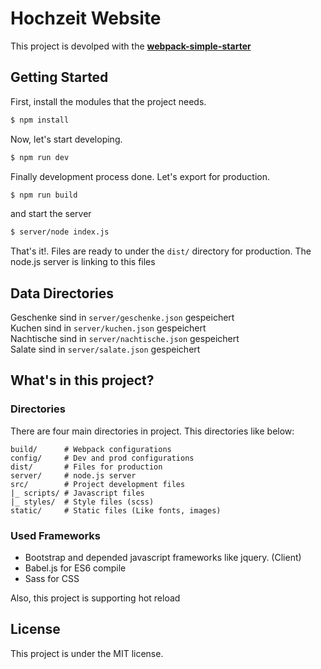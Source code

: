 # Hochzeit Website
This project is devolped with the [**webpack-simple-starter**](https://github.com/SinanMtl/webpack-simple-starter)

## Getting Started
First, install the modules that the project needs.
```bash
$ npm install
```

Now, let's start developing.
```bash
$ npm run dev
```

Finally development process done. Let's export for production.
```bash
$ npm run build
```
and start the server
```bash
$ server/node index.js
```

That's it!. Files are ready to under the `dist/` directory for production.
The node.js server is linking to this files

## Data Directories
Geschenke sind in   `server/geschenke.json` gespeichert   
Kuchen sind in      `server/kuchen.json`    gespeichert   
Nachtische sind in  `server/nachtische.json` gespeichert   
Salate sind in      `server/salate.json`    gespeichert   

## What's in this project?

### Directories
There are four main directories in project. This directories like below:
```
build/		# Webpack configurations
config/		# Dev and prod configurations
dist/       # Files for production
server/     # node.js server
src/ 		# Project development files
|_ scripts/	# Javascript files
|_ styles/	# Style files (scss)
static/		# Static files (Like fonts, images)
```

### Used Frameworks
- Bootstrap and depended javascript frameworks like jquery. (Client)
- Babel.js for ES6 compile
- Sass for CSS

Also, this project is supporting hot reload

## License
This project is under the MIT license.
